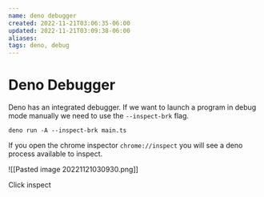```yaml
---
name: deno debugger
created: 2022-11-21T03:06:35-06:00
updated: 2022-11-21T03:09:38-06:00
aliases: 
tags: deno, debug
---
```

# Deno Debugger

Deno has an integrated debugger.  If we want to launch a program in debug mode manually we need to use the `--inspect-brk` flag.

```shell
deno run -A --inspect-brk main.ts
```

If you open the chrome inspector `chrome://inspect` you will see a deno process available to inspect.

![[Pasted image 20221121030930.png]]

Click inspect